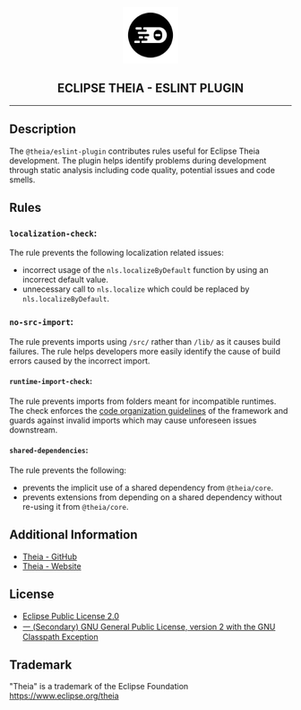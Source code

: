 <div align='center'>

<br />

<img src='https://raw.githubusercontent.com/eclipse-theia/theia/master/logo/theia.svg?sanitize=true' alt='theia-ext-logo' width='100px' />

<h2>ECLIPSE THEIA - ESLINT PLUGIN</h2>

<hr />

</div>

## Description

The `@theia/eslint-plugin` contributes rules useful for Eclipse Theia development.
The plugin helps identify problems during development through static analysis including code quality, potential issues and code smells.

## Rules

### `localization-check`:

The rule prevents the following localization related issues:
- incorrect usage of the `nls.localizeByDefault` function by using an incorrect default value.
- unnecessary call to `nls.localize` which could be replaced by `nls.localizeByDefault`.

### `no-src-import`:

The rule prevents imports using `/src/` rather than `/lib/` as it causes build failures.
The rule helps developers more easily identify the cause of build errors caused by the incorrect import.

#### `runtime-import-check`:

The rule prevents imports from folders meant for incompatible runtimes.
The check enforces the [code organization guidelines](https://github.com/eclipse-theia/theia/wiki/Code-Organization) of the framework and guards against invalid imports which may cause unforeseen issues downstream.

#### `shared-dependencies`:

The rule prevents the following:
- prevents the implicit use of a shared dependency from `@theia/core`.
- prevents extensions from depending on a shared dependency without re-using it from `@theia/core`.

## Additional Information

- [Theia - GitHub](https://github.com/eclipse-theia/theia)
- [Theia - Website](https://theia-ide.org/)

## License

-   [Eclipse Public License 2.0](http://www.eclipse.org/legal/epl-2.0/)
-   [一 (Secondary) GNU General Public License, version 2 with the GNU Classpath Exception](https://projects.eclipse.org/license/secondary-gpl-2.0-cp)

## Trademark

"Theia" is a trademark of the Eclipse Foundation
https://www.eclipse.org/theia
